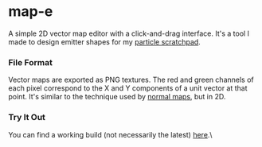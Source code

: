 # map-e

A simple 2D vector map editor with a click-and-drag interface. It's a tool I made to design emitter shapes for my [particle scratchpad](https://github.com/georgeolee/p-widge).

### File Format

Vector maps are exported as PNG textures. The red and green channels of each pixel correspond to the X and Y components of a unit vector at that point. It's similar to the technique used by [normal maps](https://en.wikipedia.org/wiki/Normal_mapping), but in 2D.


### Try It Out

You can find a working build (not necessarily the latest) [here](https://map-e.netlify.app).\


